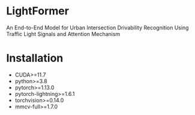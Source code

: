 # LightFormer
An End-to-End Model for Urban Intersection Drivability Recognition Using Traffic Light Signals and Attention Mechanism

# Installation
* CUDA>=11.7
* python>=3.8
* pytorch>=1.13.0
* pytorch-lightning>=1.6.1
*  torchvision>=0.14.0
*  mmcv-full>=1.7.0
